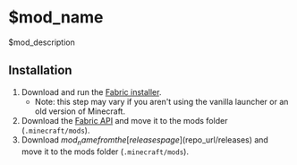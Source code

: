 # $mod_name
$mod_description

## Installation
1. Download and run the [Fabric installer](https://fabricmc.net/use).
   - Note: this step may vary if you aren't using the vanilla launcher
     or an old version of Minecraft.
1. Download the [Fabric API](https://minecraft.curseforge.com/projects/fabric)
   and move it to the mods folder (`.minecraft/mods`).
1. Download $mod_name from the [releases page]($repo_url/releases)
   and move it to the mods folder (`.minecraft/mods`).
